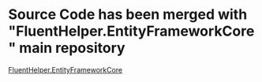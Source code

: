 # Source Code has been merged with "FluentHelper.EntityFrameworkCore" main repository
[FluentHelper.EntityFrameworkCore](https://github.com/MrSeekino/FluentHelper.EntityFrameworkCore)
